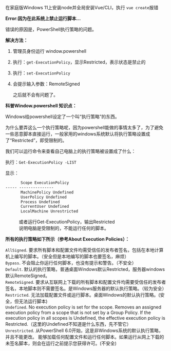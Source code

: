在家庭版Windows 11上安装node并全局安装Vue/CLI，执行 `vue create`报错

**Error:因为在此系统上禁止运行脚本...**

错误的原因是，PowerShell执行策略的问题。

**解决方法：**

1. 管理员身份运行 window.powershell  
2. 执行：`get-ExecutionPolicy`，显示Restricted，表示状态是禁止的  
3. 执行：`set-ExecutionPolicy`  
4. 会提示输入参数：RemoteSigned  

   之后就不会有问题了。　

**科普Window.powershell 知识点：**

Windows给powershell设定了一个叫“执行策略”的东西。

为什么要弄这么一个执行策略呢，因为powershell能做的事情太多了，为了避免一些恶意脚本直接运行，一般家用的windows系统默认将执行策略设置成了“Restricted”，即受限制的。　　

我们可以运行命令来查看自己电脑上的执行策略被设置成了什么：

执行：`Get-ExecutionPolicy -LIST`

显示：

```cmd
　　　　Scope ExecutionPolicy
----- ---------------
　　　　MachinePolicy Undefined
　　　　UserPolicy Undefined
　　　　Process Undefined
　　　　CurrentUser Undefined
　　　　LocalMachine Unrestricted
```

　　　或者运行Get-ExecutionPolicy，输出Restricted  
　　　说明电脑是受限制的，不能运行任何的脚本。
 

**所有的执行策略如下所示（参考About Execution Policies）：**

`AllSigned`. 要求所有脚本和配置文件均需受信任的发布者签名，包括在本地计算机上编写的脚本。（安全但是本地编写的脚本也要签名，麻烦）  
`Bypass`. 不会阻止你运行任何脚本，也没有提示和警告。（不安全）  
`Default`. 默认的执行策略，普通桌面Windows默认Restricted，服务器windows默认RemoteSigned。  
`RemoteSigned`. 要求从互联网上下载的所有脚本和配置文件均需要受信任的发布者签名，本地脚本则不需要签名。是Windows服务器的默认执行策略。（较为安全）  
`Restricted`. 无法加载配置文件或运行脚本。桌面Windows的默认执行策略。(安全，但无法运行脚本)  
`Undefined`. No execution policy is set for the scope. Removes an assigned execution policy from a scope that is not set by a Group Policy. If the execution policy in all scopes is Undefined, the effective execution policy is Restricted.（这里的Undefined不知道是什么东西，先不管它）  
`Unrestricted`. 从PowerShell 6.0开始，这是非Windows系统的默认执行策略，并且不能更改。 能够加载任何配置文件和运行任何脚本。如果运行从网上下载的未签名脚本，则会在运行之前提示您获得许可。(不安全)  
